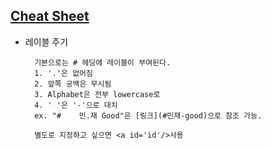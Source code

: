 ## [Cheat Sheet](https://www.markdownguide.org/basic-syntax/)

* 레이블 주기

        기본으로는 # 헤딩에 레이블이 부여된다.
        1. '.'은 없어짐
        2. 앞쪽 공백은 무시됨
        3. Alphabet은 전부 lowercase로
        4. ' '은 '-'으로 대치
        ex. "#    민.재 Good"은 [링크](#민재-good)으로 참조 가능.

        별도로 지정하고 싶으면 <a id='id'/>사용
